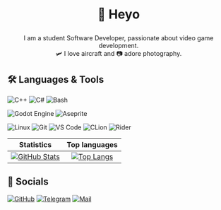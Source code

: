 # <p align=center> 🤘 Heyo</p>

<p align=center> 
  I am a student Software Developer, passionate about video game development.<br>
  🛩️ I love aircraft and 📷 adore photography.
</p>

## 🛠️ Languages & Tools
![C++](https://img.shields.io/static/v1?label=&message=c%2B%2B&style=for-the-badge&logo=c%2B%2B&logoColor=white&color=black)
![C#](https://img.shields.io/static/v1?label=&message=c%23&style=for-the-badge&logo=csharp&logoColor=white&color=black)
![Bash](https://img.shields.io/static/v1?label=&message=bash&style=for-the-badge&logo=gnu-bash&logoColor=white&color=black)

![Godot Engine](https://img.shields.io/static/v1?label=&message=godot&style=for-the-badge&logo=godot-engine&logoColor=white&color=black)
![Aseprite](https://img.shields.io/static/v1?label=&message=aseprite&style=for-the-badge&logo=aseprite&logoColor=white&color=black)

![Linux](https://img.shields.io/static/v1?label=&message=linux&style=for-the-badge&logo=linux&logoColor=white&color=black)
![Git](https://img.shields.io/static/v1?label=&message=git&style=for-the-badge&logo=git&logoColor=white&color=black)
![VS Code](https://img.shields.io/static/v1?label=&message=vs%20code&style=for-the-badge&logo=visual-studio-code&logoColor=white&color=black)
![CLion](https://img.shields.io/static/v1?label=&message=clion&style=for-the-badge&logo=clion&logoColor=white&color=black)
![Rider](https://img.shields.io/static/v1?label=&message=rider&style=for-the-badge&logo=rider&logoColor=white&color=black)

| Statistics                                                                                                                                                                                                                                                 | Top languages                                                                                                                                                                                                                                                     |
| :--------------------------------------------------------------------------------------------------------------------------------------------------------------------------------------------------------------------------------------------------------: | :---------------------------------------------------------------------------------------------------------------------------------------------------------------------------------------------------------------------------------------------------------------: |
| [![GitHub Stats](https://github-readme-stats.zohan.tech/api?username=tamiramil&show_icons=true&hide_border=true&title_color=ffffff&text_color=ffffff&icon_color=ffffff&bg_color=0a0a0a&hide_title=true)](https://github.com/tamiramil) | [![Top Langs](https://github-readme-stats.zohan.tech/api/top-langs/?username=tamiramil&layout=compact&hide_border=true&title_color=ffffff&text_color=ffffff&icon_color=ffffff&bg_color=0a0a0a&hide_title=true)](https://github.com/tamiramil) |

## 💟 Socials
[![GitHub](https://img.shields.io/static/v1?label=&message=GitHub&style=flat&logo=github&logoColor=white&color=black)](https://github.com/temirlanemilbekovtu/)
[![Telegram](https://img.shields.io/static/v1?label=&message=Telegram&style=flat&logo=telegram&logoColor=white&color=black)](https://t.me/emilbektemir)
[![Mail](https://img.shields.io/static/v1?label=&message=Mail&style=flat&logo=gmail&logoColor=white&color=black)](mailto:emilbekov.tute@gmail.com)
